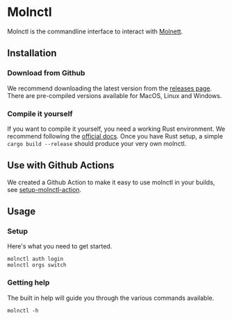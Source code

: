 # Molnctl

Molnctl is the commandline interface to interact with [Molnett](https://molnett.com).

## Installation

### Download from Github

We recommend downloading the latest version from the [releases page](https://github.com/molnett/molnctl/releases).
There are pre-compiled versions available for MacOS, Linux and Windows.

### Compile it yourself

If you want to compile it yourself, you need a working Rust environment. We recommend following the [official docs](https://www.rust-lang.org/tools/install).
Once you have Rust setup, a simple `cargo build --release` should produce your very own molnctl.

## Use with Github Actions

We created a Github Action to make it easy to use molnctl in your builds, see [setup-molnctl-action](https://github.com/molnett/setup-molnctl-action).

## Usage

### Setup

Here's what you need to get started.
```
molnctl auth login
molnctl orgs switch
```

### Getting help

The built in help will guide you through the various commands available.
```
molnctl -h
```

